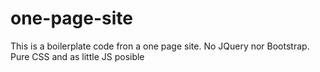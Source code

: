 # one-page-site
This is a boilerplate code fron a one page site. No JQuery nor Bootstrap. Pure CSS and as little JS posible
